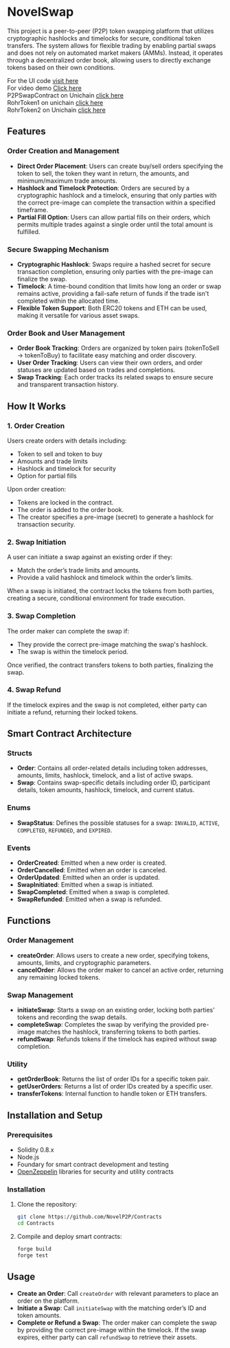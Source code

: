 # NovelSwap

This project is a peer-to-peer (P2P) token swapping platform that utilizes cryptographic hashlocks and timelocks for secure, conditional token transfers. The system allows for flexible trading by enabling partial swaps and does not rely on automated market makers (AMMs). Instead, it operates through a decentralized order book, allowing users to directly exchange tokens based on their own conditions.

For the UI code [visit here]( https://github.com/NovelP2P/P2P-UI )  
For video demo [Click here]( https://www.loom.com/share/ceb472400a95443c85f0d50646595f90 )  
P2PSwapContract on Unichain [click here]( https://unichain-sepolia.blockscout.com/address/0xe9eA4cb24FFBD9A268980009a8B5e3886e66b7aD )  
RohrToken1 on unichain [click here]( https://unichain-sepolia.blockscout.com/address/0x67A0152B7ee4A577EeA0d1Ff2efe40007A93C039 )  
RohrToken2 on Unichain [click here]( https://unichain-sepolia.blockscout.com/token/0xDF933Cd647f69198D44cC0C6e982568534546f33 )  
## Features

### Order Creation and Management
- **Direct Order Placement**: Users can create buy/sell orders specifying the token to sell, the token they want in return, the amounts, and minimum/maximum trade amounts.
- **Hashlock and Timelock Protection**: Orders are secured by a cryptographic hashlock and a timelock, ensuring that only parties with the correct pre-image can complete the transaction within a specified timeframe.
- **Partial Fill Option**: Users can allow partial fills on their orders, which permits multiple trades against a single order until the total amount is fulfilled.

### Secure Swapping Mechanism
- **Cryptographic Hashlock**: Swaps require a hashed secret for secure transaction completion, ensuring only parties with the pre-image can finalize the swap.
- **Timelock**: A time-bound condition that limits how long an order or swap remains active, providing a fail-safe return of funds if the trade isn't completed within the allocated time.
- **Flexible Token Support**: Both ERC20 tokens and ETH can be used, making it versatile for various asset swaps.

### Order Book and User Management
- **Order Book Tracking**: Orders are organized by token pairs (tokenToSell → tokenToBuy) to facilitate easy matching and order discovery.
- **User Order Tracking**: Users can view their own orders, and order statuses are updated based on trades and completions.
- **Swap Tracking**: Each order tracks its related swaps to ensure secure and transparent transaction history.

## How It Works

### 1. Order Creation
Users create orders with details including:
- Token to sell and token to buy
- Amounts and trade limits
- Hashlock and timelock for security
- Option for partial fills

Upon order creation:
- Tokens are locked in the contract.
- The order is added to the order book.
- The creator specifies a pre-image (secret) to generate a hashlock for transaction security.

### 2. Swap Initiation
A user can initiate a swap against an existing order if they:
- Match the order’s trade limits and amounts.
- Provide a valid hashlock and timelock within the order’s limits.

When a swap is initiated, the contract locks the tokens from both parties, creating a secure, conditional environment for trade execution.

### 3. Swap Completion
The order maker can complete the swap if:
- They provide the correct pre-image matching the swap's hashlock.
- The swap is within the timelock period.

Once verified, the contract transfers tokens to both parties, finalizing the swap.

### 4. Swap Refund
If the timelock expires and the swap is not completed, either party can initiate a refund, returning their locked tokens.

## Smart Contract Architecture

### Structs

- **Order**: Contains all order-related details including token addresses, amounts, limits, hashlock, timelock, and a list of active swaps.
- **Swap**: Contains swap-specific details including order ID, participant details, token amounts, hashlock, timelock, and current status.

### Enums

- **SwapStatus**: Defines the possible statuses for a swap: `INVALID`, `ACTIVE`, `COMPLETED`, `REFUNDED`, and `EXPIRED`.

### Events

- **OrderCreated**: Emitted when a new order is created.
- **OrderCancelled**: Emitted when an order is canceled.
- **OrderUpdated**: Emitted when an order is updated.
- **SwapInitiated**: Emitted when a swap is initiated.
- **SwapCompleted**: Emitted when a swap is completed.
- **SwapRefunded**: Emitted when a swap is refunded.

## Functions

### Order Management

- **createOrder**: Allows users to create a new order, specifying tokens, amounts, limits, and cryptographic parameters.
- **cancelOrder**: Allows the order maker to cancel an active order, returning any remaining locked tokens.

### Swap Management

- **initiateSwap**: Starts a swap on an existing order, locking both parties' tokens and recording the swap details.
- **completeSwap**: Completes the swap by verifying the provided pre-image matches the hashlock, transferring tokens to both parties.
- **refundSwap**: Refunds tokens if the timelock has expired without swap completion.

### Utility

- **getOrderBook**: Returns the list of order IDs for a specific token pair.
- **getUserOrders**: Returns a list of order IDs created by a specific user.
- **transferTokens**: Internal function to handle token or ETH transfers.

## Installation and Setup

### Prerequisites

- Solidity 0.8.x
- Node.js
- Foundary for smart contract development and testing
- [OpenZeppelin](https://openzeppelin.com/) libraries for security and utility contracts

### Installation

1. Clone the repository:
   ```bash
   git clone https://github.com/NovelP2P/Contracts
   cd Contracts
   ```

2. Compile and deploy smart contracts:
   ```bash
   forge build
   forge test
   ```

## Usage

- **Create an Order**: Call `createOrder` with relevant parameters to place an order on the platform.
- **Initiate a Swap**: Call `initiateSwap` with the matching order’s ID and token amounts.
- **Complete or Refund a Swap**: The order maker can complete the swap by providing the correct pre-image within the timelock. If the swap expires, either party can call `refundSwap` to retrieve their assets.

